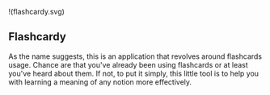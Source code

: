 !(flashcardy.svg)

## Flashcardy

As the name suggests, this is an application that revolves around flashcards usage.
Chance are that you've already been using flashcards or at least you've heard about them.
If not, to put it simply, this little tool is to help you with learning a meaning of any notion more effectively. 


